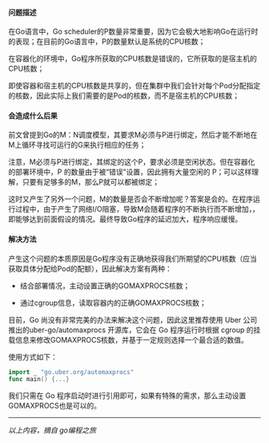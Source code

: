 #### 问题描述

在Go语言中，Go scheduler的P数量非常重要，因为它会极大地影响Go在运行时的表现；在目前的Go语言中，P的数量默认是系统的CPU核数；

在容器化的环境中，Go程序所获取的CPU核数是错误的，它所获取的是宿主机的CPU核数；

即使容器和宿主机的CPU核数是共享的，但在集群中我们会针对每个Pod分配指定的核数，因此实际上我们需要的是Pod的核数，而不是宿主机的CPU核数；

#### 会造成什么后果

前文曾提到Go的M：N调度模型，其要求M必须与P进行绑定，然后才能不断地在M上循环寻找可运行的G来执行相应的任务；

注意，M必须与P进行绑定，其绑定的这个P，要求必须是空闲状态。但在容器化的部署环境中，P 的数量由于被“错误”设置，因此拥有大量空闲的 P；可以这样理解，只要有足够多的M，那么P就可以都被绑定；

这时又产生了另外一个问题，M的数量是否会不断增加呢？答案是会的。在程序运行过程中，由于产生了网络I/O阻塞，导致M会随着程序的不断执行而不断增加，，即能够达到前面假设的情况。最终导致Go程序的延迟加大，程序响应缓慢。

#### 解决方法

产生这个问题的本质原因是Go程序没有正确地获得我们所期望的CPU核数（应当获取具体分配给Pod的配额），因此解决方案有两种：

- 结合部署情况，主动设置正确的GOMAXPROCS核数；

- 通过cgroup信息，读取容器内的正确GOMAXPROCS核数；

目前，Go 尚没有非常完美的办法来解决这个问题，因此这里推荐使用 Uber 公司推出的uber-go/automaxprocs 开源库，它会在 Go 程序运行时根据 cgroup 的挂载信息来修改GOMAXPROCS核数，并基于一定规则选择一个最合适的数值。

使用方式如下：

```go
import _ "go.uber.org/automaxprocs"
func main() {...}
```

我们只需在 Go 程序启动时进行引用即可，如果有特殊的需求，那么主动设置GOMAXPROCS也是可以的。

---

*以上内容，摘自 go编程之旅*

